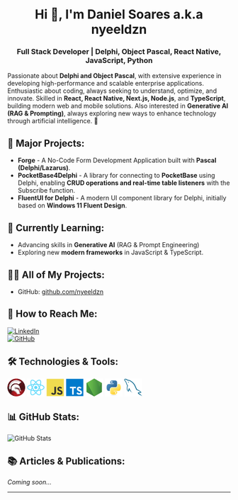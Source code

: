 <h1 align="center">Hi 👋, I'm Daniel Soares a.k.a nyeeldzn</h1>
<h3 align="center">Full Stack Developer | Delphi, Object Pascal, React Native, JavaScript, Python</h3>

Passionate about **Delphi and Object Pascal**, with extensive experience in developing high-performance and scalable enterprise applications. Enthusiastic about coding, always seeking to understand, optimize, and innovate. Skilled in **React, React Native, Next.js, Node.js**, and **TypeScript**, building modern web and mobile solutions. Also interested in **Generative AI (RAG & Prompting)**, always exploring new ways to enhance technology through artificial intelligence. 🚀  

## 🌟 Major Projects:
- **Forge** - A No-Code Form Development Application built with **Pascal (Delphi/Lazarus)**.
- **PocketBase4Delphi** - A library for connecting to **PocketBase** using Delphi, enabling **CRUD operations and real-time table listeners** with the Subscribe function.
- **FluentUI for Delphi** - A modern UI component library for Delphi, initially based on **Windows 11 Fluent Design**.

## 🌱 Currently Learning:
- Advancing skills in **Generative AI** (RAG & Prompt Engineering)
- Exploring new **modern frameworks** in JavaScript & TypeScript.

## 👨‍💻 All of My Projects:
- GitHub: [github.com/nyeeldzn](https://github.com/nyeeldzn)

## 💌 How to Reach Me:
[![LinkedIn](https://img.shields.io/badge/LinkedIn-Profile-blue?style=flat&logo=linkedin)](https://www.linkedin.com/in/seu-perfil)  
[![GitHub](https://img.shields.io/badge/GitHub-Profile-black?style=flat&logo=github)](https://github.com/nyeeldzn)  

## 🛠️ Technologies & Tools:
<p align="left">
  <img src="https://raw.githubusercontent.com/devicons/devicon/master/icons/delphi/delphi-original.svg" alt="Delphi" width="40" height="40"/>  
  <img src="https://raw.githubusercontent.com/devicons/devicon/master/icons/react/react-original.svg" alt="React" width="40" height="40"/>  
  <img src="https://raw.githubusercontent.com/devicons/devicon/master/icons/javascript/javascript-original.svg" alt="JavaScript" width="40" height="40"/>  
  <img src="https://raw.githubusercontent.com/devicons/devicon/master/icons/typescript/typescript-original.svg" alt="TypeScript" width="40" height="40"/>  
  <img src="https://raw.githubusercontent.com/devicons/devicon/master/icons/nodejs/nodejs-original.svg" alt="Node.js" width="40" height="40"/>  
  <img src="https://raw.githubusercontent.com/devicons/devicon/master/icons/python/python-original.svg" alt="Python" width="40" height="40"/>  
  <img src="https://raw.githubusercontent.com/devicons/devicon/master/icons/mysql/mysql-original.svg" alt="MySQL" width="40" height="40"/>
</p>

## 📊 GitHub Stats:
<img align="center" src="http://github-profile-summary-cards.vercel.app/api/cards/profile-details?username=nyeeldzn&theme=algolia" alt="GitHub Stats" />

## 📚 Articles & Publications:
*Coming soon...*

---

